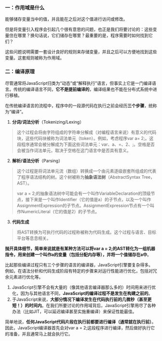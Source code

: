 ### 一：作用域是什么
能够储存变量当中的值，并且能在之后对这个值进行访问或修改。

但是将变量引入程序会引起几个很有意思的问题，也正是我们将要讨论的：这些变量住在哪里？换句话说，它们储存在哪里？最重要的是，程序需要时如何找到它们？

这些问题说明需要一套设计良好的规则来存储变量，并且之后可以方便地找到这些变量。这套规则被称为作用域。

### 二：编译原理
尽管通常将JavaScript归类为“动态”或“解释执行”语言，但事实上它是一门编译语言。传统的编译语言不同，**它不是提前编译的**，编译结果也不能在分布式系统中进行移植。

在传统编译语言的流程中，程序中的一段源代码在执行之前会经历**三个步骤**，统称为“编译”。
1. **分词/词法分析**（Tokenizing/Lexing）
  > 这个过程会将由字符组成的字符串分解成（对编程语言来说）有意义的代码块，这些代码块被称为词法单元（token）。例如，考虑程序var a= 2;。这段程序通常会被分解成为下面这些词法单元：var、a、=、2、;。空格是否会被当作词法单元，取决于空格在这门语言中是否具有意义。
2. **解析/语法分析**（Parsing）
  > 这个过程是将词法单元流（数组）转换成一个由元素逐级嵌套所组成的代表了程序语法结构的树。这个树被称为**抽象语法树**（AbstractSyntax Tree，AST）。
  > 
  > var a = 2;的抽象语法树中可能会有一个叫作VariableDeclaration的顶级节点，接下来是一个叫作Identifier（它的值是a）的子节点，以及一个叫作AssignmentExpression的子节点。AssignmentExpression节点有一个叫作NumericLiteral（它的值是2）的子节点。
3. **代码生成**
  > 将AST转换为可执行代码的过程称被称为代码生成。这个过程与语言、目标平台等息息相关。

**抛开具体细节，简单来说就是有某种方法可以将var a = 2;的AST转化为一组机器指令，用来创建一个叫作a的变量（包括分配内存等），并将一个值储存在a中**。

比起那些编译过程只有三个步骤的语言的编译器，JavaScript引擎要复杂得多。例如，在语法分析和代码生成阶段有特定的步骤来对运行性能进行优化，包括对冗余元素进行优化等。
1. JavaScript引擎不会有大量的（像其他语言编译器那么多的）时间用来进行优化，因为与其他语言不同，**JavaScript的编译过程不是发生在构建之前的**。
2. 于JavaScript来说，**大部分情况下编译发生在代码执行前的几微秒（甚至更短！）的时间内**。在我们所要讨论的作用域背后，JavaScript引擎用尽了各种办法（比如JIT，可以延迟编译甚至实施重编译）来保证性能最佳。

简单地说，**任何JavaScript代码片段在执行前都要进行编译（通常就在执行前）**。因此，JavaScript编译器首先会对var a = 2;这段程序进行编译，然后做好执行它的准备，并且通常马上就会执行它。
